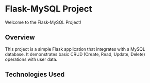 # Flask-MySQL Project

Welcome to the Flask-MySQL Project!

## Overview

This project is a simple Flask application that integrates with a MySQL database. It demonstrates basic CRUD (Create, Read, Update, Delete) operations with user data.

## Technologies Used
